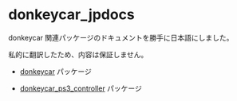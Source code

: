# donkeycar_jpdocs

donkeycar 関連パッケージのドキュメントを勝手に日本語にしました。

私的に翻訳したため、内容は保証しません。

* [donkeycar](./donkeycar/README.md) パッケージ

* [donkeycar_ps3_controller](./donkeycar_ps3_controller/README.md) パッケージ


